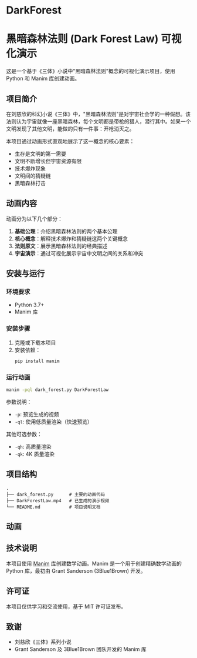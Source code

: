 # DarkForest
# 黑暗森林法则 (Dark Forest Law) 可视化演示

这是一个基于《三体》小说中"黑暗森林法则"概念的可视化演示项目，使用 Python 和 Manim 库创建动画。

## 项目简介

在刘慈欣的科幻小说《三体》中，"黑暗森林法则"是对宇宙社会学的一种假想。该法则认为宇宙就像一座黑暗森林，每个文明都是带枪的猎人，潜行其中。如果一个文明发现了其他文明，能做的只有一件事：开枪消灭之。

本项目通过动画形式直观地展示了这一概念的核心要素：
- 生存是文明的第一需要
- 文明不断增长但宇宙资源有限
- 技术爆炸现象
- 文明间的猜疑链
- 黑暗森林打击

## 动画内容

动画分为以下几个部分：

1. **基础公理**：介绍黑暗森林法则的两个基本公理
2. **核心概念**：解释技术爆炸和猜疑链这两个关键概念
3. **法则原文**：展示黑暗森林法则的经典描述
4. **宇宙演示**：通过可视化展示宇宙中文明之间的关系和冲突

## 安装与运行

### 环境要求

- Python 3.7+
- Manim 库

### 安装步骤

1. 克隆或下载本项目
2. 安装依赖：
   ```bash
   pip install manim
   ```

### 运行动画

```bash
manim -pql dark_forest.py DarkForestLaw
```

参数说明：
- `-p`: 预览生成的视频
- `-ql`: 使用低质量渲染（快速预览）

其他可选参数：
- `-qh`: 高质量渲染
- `-qk`: 4K 质量渲染

## 项目结构

```
.
├── dark_forest.py      # 主要的动画代码
├── DarkForestLaw.mp4   # 已生成的演示视频
└── README.md           # 项目说明文档
```

## 动画


## 技术说明

本项目使用 [Manim](https://github.com/3b1b/manim) 库创建数学动画。Manim 是一个用于创建精确数学动画的 Python 库，最初由 Grant Sanderson (3Blue1Brown) 开发。

## 许可证

本项目仅供学习和交流使用，基于 MIT 许可证发布。

## 致谢

- 刘慈欣《三体》系列小说
- Grant Sanderson 及 3Blue1Brown 团队开发的 Manim 库
